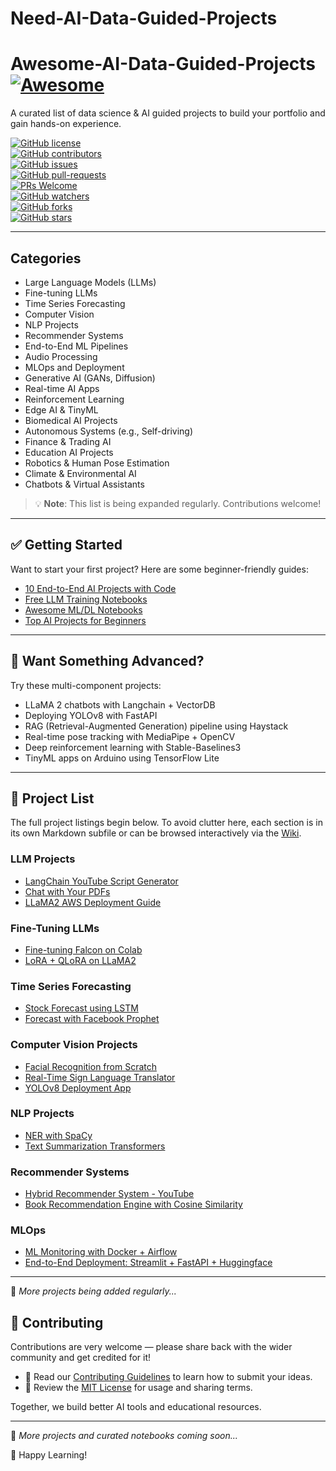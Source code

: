 # Need-AI-Data-Guided-Projects
# Awesome-AI-Data-Guided-Projects [![Awesome](https://awesome.re/badge.svg)](https://awesome.re)

A curated list of data science & AI guided projects to build your portfolio and gain hands-on experience.

[![GitHub license](https://img.shields.io/github/license/Duncan1738/Awesome-AI-Data-Guided-Projects.svg)](https://github.com/Duncan1738/Awesome-AI-Data-Guided-Projects/blob/main/LICENSE)  
[![GitHub contributors](https://img.shields.io/github/contributors/Duncan1738/Awesome-AI-Data-Guided-Projects.svg)](https://github.com/Duncan1738/Awesome-AI-Data-Guided-Projects/graphs/contributors)  
[![GitHub issues](https://img.shields.io/github/issues/Duncan1738/Awesome-AI-Data-Guided-Projects.svg)](https://github.com/Duncan1738/Awesome-AI-Data-Guided-Projects/issues)  
[![GitHub pull-requests](https://img.shields.io/github/issues-pr/Duncan1738/Awesome-AI-Data-Guided-Projects.svg)](https://github.com/Duncan1738/Awesome-AI-Data-Guided-Projects/pulls)  
[![PRs Welcome](https://img.shields.io/badge/PRs-welcome-brightgreen.svg?style=flat-square)](http://makeapullrequest.com)  
[![GitHub watchers](https://img.shields.io/github/watchers/Duncan1738/Awesome-AI-Data-Guided-Projects.svg?style=social&label=Watch)](https://github.com/Duncan1738/Awesome-AI-Data-Guided-Projects/watchers)  
[![GitHub forks](https://img.shields.io/github/forks/Duncan1738/Awesome-AI-Data-Guided-Projects.svg?style=social&label=Fork)](https://github.com/Duncan1738/Awesome-AI-Data-Guided-Projects/network)  
[![GitHub stars](https://img.shields.io/github/stars/Duncan1738/Awesome-AI-Data-Guided-Projects.svg?style=social&label=Star)](https://github.com/Duncan1738/Awesome-AI-Data-Guided-Projects/stargazers)

---

## Categories

- Large Language Models (LLMs)
- Fine-tuning LLMs
- Time Series Forecasting
- Computer Vision
- NLP Projects
- Recommender Systems
- End-to-End ML Pipelines
- Audio Processing
- MLOps and Deployment
- Generative AI (GANs, Diffusion)
- Real-time AI Apps
- Reinforcement Learning
- Edge AI & TinyML
- Biomedical AI Projects
- Autonomous Systems (e.g., Self-driving)
- Finance & Trading AI
- Education AI Projects
- Robotics & Human Pose Estimation
- Climate & Environmental AI
- Chatbots & Virtual Assistants

> 💡 **Note**: This list is being expanded regularly. Contributions welcome!

---

## ✅ Getting Started

Want to start your first project? Here are some beginner-friendly guides:

- [10 End-to-End AI Projects with Code](https://pub.towardsai.net/10-end-to-end-guided-data-science-projects-to-build-your-portfolio-b7b9047fe6c9)
- [Free LLM Training Notebooks](https://levelup.gitconnected.com/14-free-large-language-models-fine-tuning-notebooks-532055717cb7)
- [Awesome ML/DL Notebooks](https://github.com/neomatrix369/awesome-ai-ml-dl/blob/master/notebooks/README.md)
- [Top AI Projects for Beginners](https://github.com/llSourcell/Learn_Machine_Learning_in_3_Months)

---

## 🔭 Want Something Advanced?

Try these multi-component projects:

- LLaMA 2 chatbots with Langchain + VectorDB  
- Deploying YOLOv8 with FastAPI  
- RAG (Retrieval-Augmented Generation) pipeline using Haystack  
- Real-time pose tracking with MediaPipe + OpenCV  
- Deep reinforcement learning with Stable-Baselines3  
- TinyML apps on Arduino using TensorFlow Lite  

---

## 📂 Project List

The full project listings begin below. To avoid clutter here, each section is in its own Markdown subfile or can be browsed interactively via the [Wiki](https://github.com/Duncan1738/Awesome-AI-Data-Guided-Projects/wiki).

### LLM Projects
- [LangChain YouTube Script Generator](https://levelup.gitconnected.com/automating-youtube-script-writing-with-langchain-and-streamlit-a-step-by-step-guide-9786ebaec6be)
- [Chat with Your PDFs](https://levelup.gitconnected.com/building-a-pdf-chat-app-using-langchain-openai-api-streamlit-3d95c27bda0)
- [LLaMA2 AWS Deployment Guide](https://www.youtube.com/watch?v=rQq1m2aJ_fk)

### Fine-Tuning LLMs
- [Fine-tuning Falcon on Colab](https://colab.research.google.com/github/ashishpatel26/LLM-Finetuning/blob/main/6.Finetune%20Falcon-7b%20with%20BNB%20Self%20Supervised%20Training.ipynb)
- [LoRA + QLoRA on LLaMA2](https://colab.research.google.com/github/ashishpatel26/LLM-Finetuning/blob/main/7.FineTune_LLAMA2_with_QLORA.ipynb)

### Time Series Forecasting
- [Stock Forecast using LSTM](https://www.youtube.com/watch?v=H6du_pfuznE)
- [Forecast with Facebook Prophet](https://www.youtube.com/watch?v=KvLG1uTC-KU)

### Computer Vision Projects
- [Facial Recognition from Scratch](https://youtu.be/bK_k7eebGgc)
- [Real-Time Sign Language Translator](https://youtu.be/ZTSRZt04JkY)
- [YOLOv8 Deployment App](https://github.com/ultralytics/ultralytics)

### NLP Projects
- [NER with SpaCy](https://medium.com/@sanskrutikhedkar09/mastering-information-extraction-from-unstructured-text-a-deep-dive-into-named-entity-recognition-4aa2f664a453/)
- [Text Summarization Transformers](https://medium.com/@govindarajpriyanthan/text-summarization-with-hugging-face-transformers-2e9abf29c52f)

### Recommender Systems
- [Hybrid Recommender System - YouTube](https://www.youtube.com/watch?v=zv7Q1Hh1uG8)
- [Book Recommendation Engine with Cosine Similarity](https://towardsdatascience.com/building-a-book-recommender-system-using-cosine-similarity-dc5188ff8742)

### MLOps
- [ML Monitoring with Docker + Airflow](https://github.com/AjNavneet/Loan-Eligibility-Prediction-Pipeline-Airflow-Docker)
- [End-to-End Deployment: Streamlit + FastAPI + Huggingface](https://medium.com/data-science/end-to-end-nlp-project-with-hugging-face-fastapi-and-docker-615a63d80c53)

---

🔁 _More projects being added regularly..._

## 🤝 Contributing

Contributions are very welcome — please share back with the wider community and get credited for it!

- 📜 Read our [Contributing Guidelines](../CONTRIBUTING.md) to learn how to submit your ideas.
- 📄 Review the [MIT License](https://github.com/Duncan1738/Awesome-AI-Data-Guided-Projects/blob/main/LICENSE) for usage and sharing terms.

Together, we build better AI tools and educational resources.

---

🔁 _More projects and curated notebooks coming soon..._

👋 Happy Learning!
